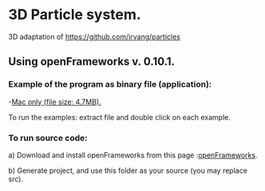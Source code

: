 # 3D Particle system.

3D adaptation of https://github.com/irvang/particles 
## Using openFrameworks v. 0.10.1. 

### Example of the program as binary file (application):

  -[Mac only (file size: 4.7MB).](http://irvingangulo.com/assets/particles-3d-bin-f/particles-3d-bin-f/particles-3D-031119.zip)

To run the examples: extract file and double click on each example.


### To run source code: 

a) Download and install openFrameworks from this page :[openFrameworks](http://openframeworks.cc/download/).

b) Generate project, and use this folder as your source (you may replace src).
